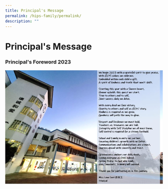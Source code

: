 ```yaml
---
title: Principal's Message
permalink: /hips-family/permalink/
description: ""
---
```


# Principal's Message

### Principal's Foreword 2023

![](/images/Principal's%20Message.jpeg)
